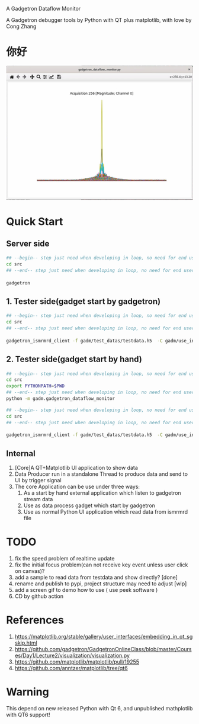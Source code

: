A Gadgetron Dataflow Monitor

A Gadgetron debugger tools by Python with QT plus matplotlib, with love by Cong Zhang

# 你好

![](你好.jpg)

# Quick Start

## Server side

```bash
## --begin-- step just need when developing in loop, no need for end user after install 
cd src
## --end-- step just need when developing in loop, no need for end user after install 

gadgetron
```

## 1. Tester side(gadget start by gadgetron)

```bash
## --begin-- step just need when developing in loop, no need for end user after install 
cd src
## --end-- step just need when developing in loop, no need for end user after install 

gadgetron_ismrmrd_client -f gadm/test_datas/testdata.h5  -C gadm/use_in_gadgetron_sample/python_monitor_start_automate.xml
```

## 2. Tester side(gadget start by hand)

```bash
## --begin-- step just need when developing in loop, no need for end user after install 
cd src
export PYTHONPATH=$PWD 
## --end-- step just need when developing in loop, no need for end user after install 
python -m gadm.gadgetron_dataflow_monitor
```

```bash
## --begin-- step just need when developing in loop, no need for end user after install 
cd src
## --end-- step just need when developing in loop, no need for end user after install 

gadgetron_ismrmrd_client -f gadm/test_datas/testdata.h5  -C gadm/use_in_gadgetron_sample/python_monitor_start_automate.xml
```

## Internal

1. [Core]A QT+Matplotlib UI application to show data
2. Data Producer run in a standalone Thread to produce data and send to UI by trigger signal
3. The core Application can be use under three ways:
    1. As a start by hand external application which listen to gadgetron stream data
    2. Use as data process gadget which start by gadgetron
    3. Use as normal Python UI application which read data from ismrmrd file
    
# TODO

1. fix the speed problem of realtime update
2. fix the initial focus problem(can not receive key event unless user click on canvas)?
3. add a sample to read data from testdata and show directly? [done]
4. rename and publish to pypi, project structure may need to adjust [wip]
5. add a screen gif to demo how to use ( use peek software )
6. CD by github action 

# References

1. https://matplotlib.org/stable/gallery/user_interfaces/embedding_in_qt_sgskip.html
2. https://github.com/gadgetron/GadgetronOnlineClass/blob/master/Courses/Day1/Lecture2/visualization/visualization.py
3. https://github.com/matplotlib/matplotlib/pull/19255
4. https://github.com/anntzer/matplotlib/tree/qt6

# Warning

This depend on new released Python with Qt 6, and unpublished mathplotlib with QT6 support!


